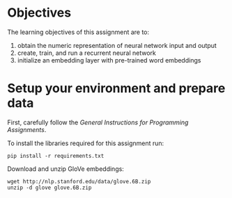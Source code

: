 # Objectives

The learning objectives of this assignment are to:

1. obtain the numeric representation of neural network input and output
2. create, train, and run a recurrent neural network 
3. initialize an embedding layer with pre-trained word embeddings

# Setup your environment and prepare data

First, carefully follow the *General Instructions for Programming Assignments*.

To install the libraries required for this assignment run:

    pip install -r requirements.txt

Download and unzip GloVe embeddings:

    wget http://nlp.stanford.edu/data/glove.6B.zip
    unzip -d glove glove.6B.zip
